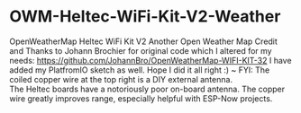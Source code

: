 # OWM-Heltec-WiFi-Kit-V2-Weather
OpenWeatherMap Heltec WiFi Kit V2 
Another Open Weather Map
Credit and Thanks to Johann Brochier for original code which I altered for my needs: https://github.com/JohannBro/OpenWeatherMap-WIFI-KIT-32
I have added my PlatfromIO sketch as well.  Hope I did it all right :)
~
FYI: The coiled copper wire at the top right is a DIY external antenna.  
The Heltec boards have a notoriously poor on-board antenna. The copper wire greatly improves range, especially helpful with ESP-Now projects.
